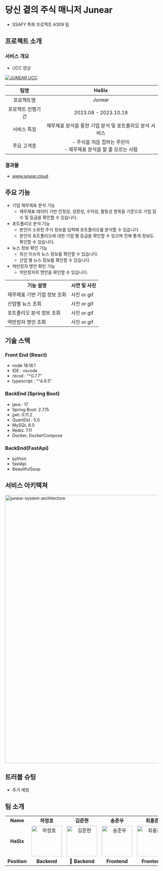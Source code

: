 # 당신 곁의 주식 매니저 Junear

- SSAFY 특화 프로젝트 A309 팀

## 프로젝트 소개

### 서비스 개요

- UCC 영상

[![JUNEAR UCC](https://github.com/InHyeok-J/InHyeok-J/assets/28949213/abddcea9-beb9-47d8-928f-b6aac4a57e40)](https://youtu.be/oIESQ4_gS7g)

|       팀명        |                                HaSix                                 |
| :---------------: | :------------------------------------------------------------------: |
|    프로젝트명     |                                Junear                                |
| 프로젝트 진행기간 |                         2023.08 - 2023.10.18                         |
|    서비스 특징    |       재무제표 분석을 통한 기업 분석 및 포트폴리오 분석 서비스       |
|    주요 고객층    | - 주식을 처음 접하는 주린이 <br> - 재무제표 분석을 할 줄 모르는 사람 |

### 결과물

- <a href="https://www.junear.cloud" target="_blank">www.junear.cloud</a>

## 주요 기능

- 기업 재무제표 분석 기능
  - 재무제표 데이터 기반 안정성, 성장성, 수익성, 활동성 항목을 기준으로 기업 점수 및 등급을 확인할 수 있습니다.
- 포트폴리오 분석 기능
  - 본인이 소유한 주식 정보를 입력해 포트폴리오를 분석할 수 있습니다.
  - 본인의 포트폴리오에 대한 기업 별 등급을 확인할 수 있으며 전체 통계 정보도 확인할 수 있습니다.
- 뉴스 정보 확인 기능
  - 최신 이슈의 뉴스 정보를 확인할 수 있습니다.
  - 산업 별 뉴스 정보를 확인할 수 있습니다.
- 억만장자 명언 확인 기능
  - 억만장자의 명언을 확인할 수 있습니다.

<table>
    <tr>
        <th>
        기능 설명
        </th>
        <th>
         시연 및 사진
        </th>
    </tr>
    <tr>
        <td>
            재무제표 기반 기업 정보 조회
        </td>
        <td>
         사진 or gif 
        </td>
    </tr>
    <tr>
        <td>
            산업별 뉴스 조회
        </td>
        <td>
         사진 or gif
        </td>
    </tr>
    <tr>
        <td>
            포트폴리오 분석 정보 조회
        </td>
        <td>
         사진 or gif
        </td>
    </tr>
    <tr>
        <td>
            억만장자 명언 조회
        </td>
        <td>
         사진 or gif
        </td>
    </tr>

</table>

## 기술 스택

### Front End (React)

- node 18.16.1
- IDE : vscode
- recoil : "^0.7.7"
- typescript : "^4.9.5"

### BackEnd (Spring Boot)

- java : 17
- Spring Boot: 2.7.15
- jjwt: 0.11.2
- QuertDsl : 5.0
- MySQL 8.0
- Redis: 7.11
- Docker, DockerCompose

### BackEnd(FastApi)

- python
- fastApi
- BeautifulSoup

## 서비스 아키텍쳐

<div markdown="1">
<img width="881" alt="junear-system-architecture" src="https://github.com/InHyeok-J/InHyeok-J/assets/28949213/86145ddf-0a25-4f12-acb6-d4a89288332c">

## 트러블 슈팅

- 추가 예정

## 팀 소개

<table>
  <tr>
    <td align="center"><b>Name</b></td>
    <td align="center"><b>하정호</b></td>
    <td align="center"><b>김준현</b></td>
    <td align="center"><b>송준우</b></td>
    <td align="center"><b>최홍준</b></td>
    <td align="center"><b>김정락</b></td>
    <td align="center"><b>조인혁</b></td>
  </tr>
  <tr>
    <td align="center" vertical-align="middle"><b>HaSix</b></td>
    <td align="center"><img src="https://github.com/InHyeok-J/InHyeok-J/assets/28949213/4ab2e9f3-4ef1-4a55-a3db-7c04e2b5427d" width="100px" alt="하정호"/></td>
    <td align="center"><img width="100px" alt="김준현" src="https://github.com/InHyeok-J/InHyeok-J/assets/28949213/afd489ac-a1ff-48ef-aae9-74abf992e4e9"></td>
    <td align="center"><img src="https://github.com/InHyeok-J/InHyeok-J/assets/28949213/5a2654bf-745a-443f-b03e-188d5ca33f38" width="100px;" alt="송준우"/><br /></td>
    <td align="center"><img src="https://github.com/InHyeok-J/InHyeok-J/assets/28949213/12fc50d8-b345-4ce2-8789-71b47a0cf826" width="100px;" alt="최홍준"/><br /></td>
    <td align="center"><img width="100px" alt="김정락" src="https://github.com/InHyeok-J/InHyeok-J/assets/28949213/26fd5ea8-0367-4bd1-97b7-1c1be802df2a"></td>
    <td align="center"><img src="https://github.com/InHyeok-J/InHyeok-J/assets/28949213/3ac5569d-175c-48d5-b51e-79cec0ba225a" width="100px;" alt="조인혁"/><br /></td>
  </tr>
  <tr>
    <td align="center"><b>Position</b></td>
    <td align="center"><b> Backend</b></td>
    <td align="center"><b>👑 Backend</b></td>
    <td align="center"><b>Frontend</b></td>
    <td align="center"><b>Frontend</b></td>
    <td align="center"><b>Backend</b></td>
    <td align="center"><b>Backend</b></td>
  </tr>
</table>
